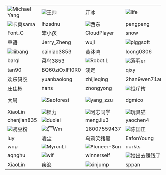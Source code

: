 |     |     |     |     |     |
|-----|-----|-----|-----|-----|
|![](https://foruda.gitee.com/avatar/1676898191051702081/61279_fuhai_1578915942.png!avatar60)Michael Yang|![](https://foruda.gitee.com/avatar/1677105717059215385/7984572_suomm_1624454114.png!avatar60)王帅|丌冰|![](https://foruda.gitee.com/avatar/1691044597656855579/7563907_lifejwang11_1691044597.png!avatar60)life|snyk-bot|
|![](https://foruda.gitee.com/avatar/1691636027051962328/11233353_kamo-sama_1691636027.png!avatar60)卡莫sama|lhzsdnu|![](https://foruda.gitee.com/avatar/1683858335519306352/15535_noear_admin_1683858335.png!avatar60)西东|pengpeng|庄佳彬|
|Font_C|笨小孩|CloudPlayer|snow|Jerry|
|草语|Jerry_Zheng|wujl|![](https://foruda.gitee.com/avatar/1676895504036051867/8807_piggsoft_1578914592.jpg!avatar60)piggsoft|![](https://foruda.gitee.com/avatar/1674286432514482953/4807650_fandai_fandaidzsw_1674286432.png!avatar60)赤兮丷|
|![](https://foruda.gitee.com/avatar/1677053740056224121/5462387_i_tell_you_1618064317.png!avatar60)liibang|cainiao3853|黄沐鸿|loong0306|yangs|
|barql|菜鸟3853|![](https://foruda.gitee.com/avatar/1677086127012961929/7598208_robot-l_1590219712.png!avatar60)Robot.L|![](https://foruda.gitee.com/avatar/1677005791814507674/2130728_lemonbx_1622621180.png!avatar60)落羽er|![](https://foruda.gitee.com/avatar/1691034002435340221/1920167_qimincow_1691034002.png!avatar60)英雄路|
|tan90|BQ60ziOxlFI0R0|淡定|qixy|font-C|
|欢乐码农|yuanbaolong|zhijieqing|2han9wen71an|Shark|
|庄佳彬|hans|zhongyong|![](https://foruda.gitee.com/avatar/1676978624694631546/1600987_youthdream_1592959590.png!avatar60)锟斤拷|![](https://foruda.gitee.com/avatar/1677237805724097193/11485875_bygkn_1660893367.png!avatar60)bygkn|
|大周|![](https://foruda.gitee.com/avatar/1674121508509280199/9288653_saoforestt_1674121508.png!avatar60)Saoforest|![](https://foruda.gitee.com/avatar/1677111694079591934/8088436_yang-zzu_1604969134.png!avatar60)yang_zzu|dgmico|![](https://foruda.gitee.com/avatar/1677162544015233775/9094323_lymph_java_1624796992.png!avatar60)Ikko Eltociear Ashimine|
|XiaoLin|![](https://foruda.gitee.com/avatar/1676895416224286260/8331_chaosforever_1578914555.png!avatar60)锁力|![](https://foruda.gitee.com/avatar/1679885039814030308/5151444_yangbuyi_1679885039.png!avatar60)阿志同学|![](https://foruda.gitee.com/avatar/1684129987239221781/1731138_toycat93_1684129987.png!avatar60)玩具猫|chenjh3|
|chenjian835|![](https://foruda.gitee.com/avatar/1676896562075035262/20021_duxlei_1578915302.png!avatar60)duxlei|meng.liu3|yaochen4|![](https://foruda.gitee.com/avatar/1676959401839738321/1269497_zhy_balck_1578947791.png!avatar60)zhy_black|
|![](https://foruda.gitee.com/avatar/1676905453682965545/327218_gm173119755_1648555045.png!avatar60)豌豆粉|![](https://foruda.gitee.com/avatar/1676974596171836113/1532463_1395961821_1578953848.png!avatar60)ζั͡ ั͡ ั͡ ั͡Wm|18007559437|![](https://foruda.gitee.com/avatar/1676894749123859490/2132_hopper_1578914095.jpg!avatar60)陈国正|gongzhongqiang|
|luy|凌尘|乌鸦笑猪黑|EafonYoung|Alex|
|wnp|![](https://foruda.gitee.com/avatar/1676901646505077446/106613_myron_1578917779.png!avatar60)MyronLi|![](https://foruda.gitee.com/avatar/1677170868635098448/9319924_pioneer-sun_1624354686.png!avatar60)Pioneer-Sun|norkts|![](https://foruda.gitee.com/avatar/1677166292370951564/9173563_q-alex_1627784508.png!avatar60)Q_Alex|
|aqnghu|![](https://foruda.gitee.com/avatar/1677052070334379576/5421002_wlf213_1612139033.png!avatar60)wlf|winnerself|![](https://foruda.gitee.com/avatar/1677182504887358627/9655223_animal553_1631088642.png!avatar60)她出去赚钱了|张春根|
|XiaoLin|疾浪|![](https://foruda.gitee.com/avatar/1676983827162237415/1697554_xinjump_1654653784.png!avatar60)xinjump|sppan|![](https://foruda.gitee.com/avatar/1662084101462823713/2079235_djxchi_1662084101.png!avatar60)时间淡忘一切|

